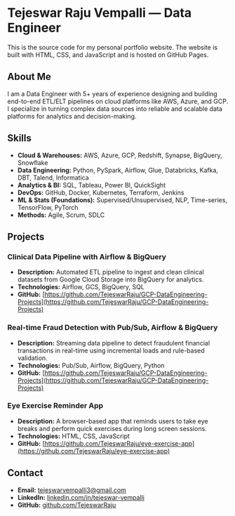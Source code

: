 # Tejeswar Raju Vempalli — Data Engineer

This is the source code for my personal portfolio website. The website is built with HTML, CSS, and JavaScript and is hosted on GitHub Pages.

## About Me

I am a Data Engineer with 5+ years of experience designing and building end-to-end ETL/ELT pipelines on cloud platforms like AWS, Azure, and GCP. I specialize in turning complex data sources into reliable and scalable data platforms for analytics and decision-making.

## Skills

*   **Cloud & Warehouses:** AWS, Azure, GCP, Redshift, Synapse, BigQuery, Snowflake
*   **Data Engineering:** Python, PySpark, Airflow, Glue, Databricks, Kafka, DBT, Talend, Informatica
*   **Analytics & BI:** SQL, Tableau, Power BI, QuickSight
*   **DevOps:** GitHub, Docker, Kubernetes, Terraform, Jenkins
*   **ML & Stats (Foundations):** Supervised/Unsupervised, NLP, Time-series, TensorFlow, PyTorch
*   **Methods:** Agile, Scrum, SDLC

## Projects

### Clinical Data Pipeline with Airflow & BigQuery

*   **Description:** Automated ETL pipeline to ingest and clean clinical datasets from Google Cloud Storage into BigQuery for analytics.
*   **Technologies:** Airflow, GCS, BigQuery, SQL
*   **GitHub:** [https://github.com/TejeswarRaju/GCP-DataEngineering-Projects](https://github.com/TejeswarRaju/GCP-DataEngineering-Projects)

### Real-time Fraud Detection with Pub/Sub, Airflow & BigQuery

*   **Description:** Streaming data pipeline to detect fraudulent financial transactions in real-time using incremental loads and rule-based validation.
*   **Technologies:** Pub/Sub, Airflow, BigQuery, Python
*   **GitHub:** [https://github.com/TejeswarRaju/GCP-DataEngineering-Projects](https://github.com/TejeswarRaju/GCP-DataEngineering-Projects)

### Eye Exercise Reminder App

*   **Description:** A browser-based app that reminds users to take eye breaks and perform quick exercises during long screen sessions.
*   **Technologies:** HTML, CSS, JavaScript
*   **GitHub:** [https://github.com/TejeswarRaju/eye-exercise-app](https://github.com/TejeswarRaju/eye-exercise-app)

## Contact

*   **Email:** [tejeswarvempalli3@gmail.com](mailto:tejeswarvempalli3@gmail.com)
*   **LinkedIn:** [linkedin.com/in/tejeswar-vempalli](https://www.linkedin.com/in/tejeswar-vempalli/)
*   **GitHub:** [github.com/TejeswarRaju](https://github.com/TejeswarRaju)

